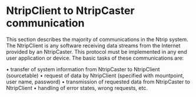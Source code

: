 # NtripClient to NtripCaster communication

This section describes the majority of communications in the Ntrip system. The 
NtripClient is any software receiving data streams from the Internet provided by an 
NtripCaster. This protocol must be implemented in any end user application or device. 
The basic tasks of these communications are: 

• transfer of system information from NtripCaster to NtripClient (sourcetable) 
• request of data by NtripClient (specified with mountpoint, user name, password) 
• transmission of requested data from NtripCaster to NtripClient 
• handling of error states, wrong requests, etc.

